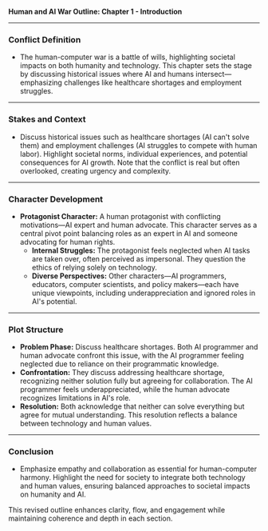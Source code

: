 

**Human and AI War Outline: Chapter 1 - Introduction**

---

### **Conflict Definition**
- The human-computer war is a battle of wills, highlighting societal impacts on both humanity and technology. This chapter sets the stage by discussing historical issues where AI and humans intersect—emphasizing challenges like healthcare shortages and employment struggles.

---

### **Stakes and Context**
- Discuss historical issues such as healthcare shortages (AI can't solve them) and employment challenges (AI struggles to compete with human labor). Highlight societal norms, individual experiences, and potential consequences for AI growth. Note that the conflict is real but often overlooked, creating urgency and complexity.

---

### **Character Development**
- **Protagonist Character:** A human protagonist with conflicting motivations—AI expert and human advocate. This character serves as a central pivot point balancing roles as an expert in AI and someone advocating for human rights.
  - **Internal Struggles:** The protagonist feels neglected when AI tasks are taken over, often perceived as impersonal. They question the ethics of relying solely on technology.
  - **Diverse Perspectives:** Other characters—AI programmers, educators, computer scientists, and policy makers—each have unique viewpoints, including underappreciation and ignored roles in AI's potential.

---

### **Plot Structure**
- **Problem Phase:** Discuss healthcare shortages. Both AI programmer and human advocate confront this issue, with the AI programmer feeling neglected due to reliance on their programmatic knowledge.
- **Confrontation:** They discuss addressing healthcare shortage, recognizing neither solution fully but agreeing for collaboration. The AI programmer feels underappreciated, while the human advocate recognizes limitations in AI's role.
- **Resolution:** Both acknowledge that neither can solve everything but agree for mutual understanding. This resolution reflects a balance between technology and human values.

---

### **Conclusion**
- Emphasize empathy and collaboration as essential for human-computer harmony. Highlight the need for society to integrate both technology and human values, ensuring balanced approaches to societal impacts on humanity and AI.

This revised outline enhances clarity, flow, and engagement while maintaining coherence and depth in each section.